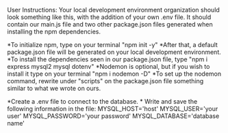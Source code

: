 User Instructions:
Your local development environment organization should look something like this, with the addition of your own .env file. It should contain our main.js file and two other package.json files generated when installing the npm dependencies. 

*To initialize npm, type on your terminal "npm init -y"
*After that, a default package.json file will be generated on your local development environment.
*To install the dependencies seen in our package.json file, type "npm i express mysql2 mysql dotenv"
*Nodemon is optional, but if you wish to install it type on your terminal "npm i nodemon -D" 
		*To set up the nodemon command, rewrite under "scripts" on the package.json file something similar to what we wrote on ours.

*Create a .env file to connect to the database.
		* Write and save the following information in the file:
MYSQL_HOST='host'
MYSQL_USER='your user'
MYSQL_PASSWORD='your password'
MYSQL_DATABASE='database name'
